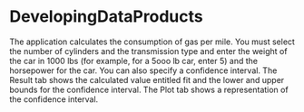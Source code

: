 DevelopingDataProducts
======================
The application calculates the consumption of gas per mile.
You must select the number of cylinders and the transmission type and enter the weight of the car in 1000 lbs
(for example, for a 5ooo lb car, enter 5) and the horsepower for the car.
You can also specify a confidence interval.
The Result tab shows the calculated value entitled fit and the lower and upper bounds for the confidence interval.
The Plot tab shows a representation of the confidence interval.


